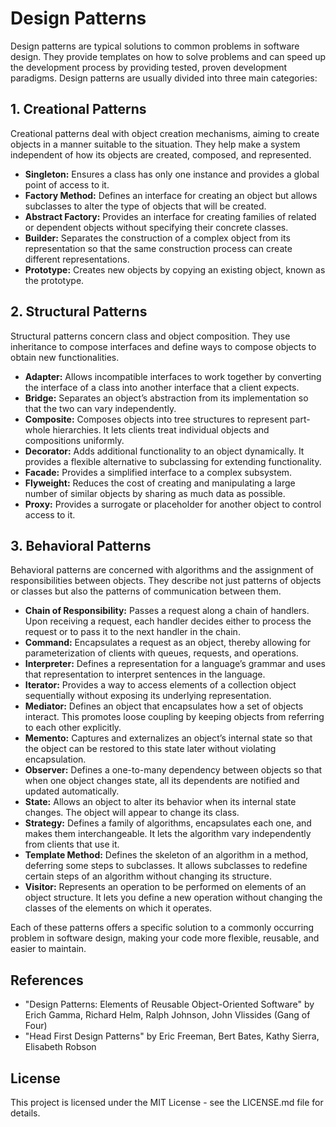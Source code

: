 # Design Patterns

Design patterns are typical solutions to common problems in software design. They provide templates on how to solve problems and can speed up the development process by providing tested, proven development paradigms. Design patterns are usually divided into three main categories:

## 1. Creational Patterns
Creational patterns deal with object creation mechanisms, aiming to create objects in a manner suitable to the situation. They help make a system independent of how its objects are created, composed, and represented.

- **Singleton:** Ensures a class has only one instance and provides a global point of access to it.
- **Factory Method:** Defines an interface for creating an object but allows subclasses to alter the type of objects that will be created.
- **Abstract Factory:** Provides an interface for creating families of related or dependent objects without specifying their concrete classes.
- **Builder:** Separates the construction of a complex object from its representation so that the same construction process can create different representations.
- **Prototype:** Creates new objects by copying an existing object, known as the prototype.

## 2. Structural Patterns
Structural patterns concern class and object composition. They use inheritance to compose interfaces and define ways to compose objects to obtain new functionalities.

- **Adapter:** Allows incompatible interfaces to work together by converting the interface of a class into another interface that a client expects.
- **Bridge:** Separates an object’s abstraction from its implementation so that the two can vary independently.
- **Composite:** Composes objects into tree structures to represent part-whole hierarchies. It lets clients treat individual objects and compositions uniformly.
- **Decorator:** Adds additional functionality to an object dynamically. It provides a flexible alternative to subclassing for extending functionality.
- **Facade:** Provides a simplified interface to a complex subsystem.
- **Flyweight:** Reduces the cost of creating and manipulating a large number of similar objects by sharing as much data as possible.
- **Proxy:** Provides a surrogate or placeholder for another object to control access to it.

## 3. Behavioral Patterns
Behavioral patterns are concerned with algorithms and the assignment of responsibilities between objects. They describe not just patterns of objects or classes but also the patterns of communication between them.

- **Chain of Responsibility:** Passes a request along a chain of handlers. Upon receiving a request, each handler decides either to process the request or to pass it to the next handler in the chain.
- **Command:** Encapsulates a request as an object, thereby allowing for parameterization of clients with queues, requests, and operations.
- **Interpreter:** Defines a representation for a language’s grammar and uses that representation to interpret sentences in the language.
- **Iterator:** Provides a way to access elements of a collection object sequentially without exposing its underlying representation.
- **Mediator:** Defines an object that encapsulates how a set of objects interact. This promotes loose coupling by keeping objects from referring to each other explicitly.
- **Memento:** Captures and externalizes an object’s internal state so that the object can be restored to this state later without violating encapsulation.
- **Observer:** Defines a one-to-many dependency between objects so that when one object changes state, all its dependents are notified and updated automatically.
- **State:** Allows an object to alter its behavior when its internal state changes. The object will appear to change its class.
- **Strategy:** Defines a family of algorithms, encapsulates each one, and makes them interchangeable. It lets the algorithm vary independently from clients that use it.
- **Template Method:** Defines the skeleton of an algorithm in a method, deferring some steps to subclasses. It allows subclasses to redefine certain steps of an algorithm without changing its structure.
- **Visitor:** Represents an operation to be performed on elements of an object structure. It lets you define a new operation without changing the classes of the elements on which it operates.

Each of these patterns offers a specific solution to a commonly occurring problem in software design, making your code more flexible, reusable, and easier to maintain.

## References
- "Design Patterns: Elements of Reusable Object-Oriented Software" by Erich Gamma, Richard Helm, Ralph Johnson, John Vlissides (Gang of Four)
- "Head First Design Patterns" by Eric Freeman, Bert Bates, Kathy Sierra, Elisabeth Robson

## License
This project is licensed under the MIT License - see the LICENSE.md file for details.
